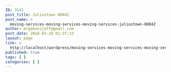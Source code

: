 ```yaml
---
ID: 3141
post_title: Juliustown 08042
post_name: >
  moving-services-moving-services-moving-services-juliustown-08042
author: mrgabonijeff@gmail.com
post_date: 2018-03-28 01:37:33
layout: page
link: >
  http://localhost/wordpress/moving-services-moving-services-moving-services-juliustown-08042/
published: true
tags: [ ]
categories: [ ]
---
```

